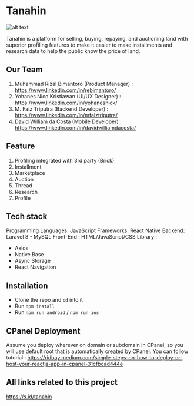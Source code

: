# Tanahin
![alt text](https://i.ibb.co/Qp6m59k/LOGO-POLOS.png)

Tanahin is a platform for selling, buying, repaying, and auctioning land with superior profiling features to make it easier to make installments and research data to help the public know the price of land.

## Our Team
1. Muhammad Rizal Bimantoro (Product Manager) : https://www.linkedin.com/in/rebimantoro/
2. Yohanes Nico Kristiawan (UI/UX Designer) : https://www.linkedin.com/in/yohanesnick/
3. M. Faiz Triputra (Backend Developer) : https://www.linkedin.com/in/mfaiztriputra/
4. David William da Costa (Mobile Developer) : https://www.linkedin.com/in/davidwilliamdacosta/

## Feature
1. Profiling integrated with 3rd party (Brick)
2. Installment
3. Marketplace
4. Auction
5. Thread
6. Research
7. Profile

## Tech stack
Programming Languages: JavaScript
Frameworks: React Native
Backend: Laravel 8 - MySQL
Front-End               : HTML/JavaScript/CSS
Library                 : 
- Axios
- Native Base
- Async Storage
- React Navigation

## Installation
- Clone the repo and `cd` into it
- Run `npm install`
- Run `npm run android` / `npm run ios`

## CPanel Deployment
Assume you deploy wherever on domain or subdomain in CPanel, so you will use default root that is automatically created by CPanel. You can follow tutorial : 
https://ridbay.medium.com/simple-steps-on-how-to-deploy-or-host-your-reactjs-app-in-cpanel-31cfbcad444e

## All links related to this project
https://s.id/tanahin
